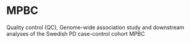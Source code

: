 # MPBC

Quality control (QC), Genome-wide association study and downstream analyses of the Swedish PD case-control cohort MPBC
